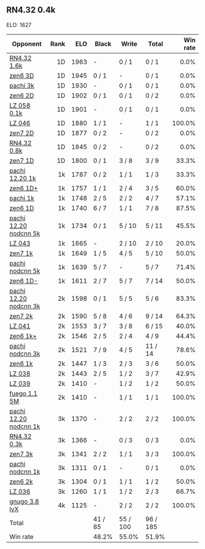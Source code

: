 ## RN4.32 0.4k ##

ELO: 1627

Opponent | Rank | ELO | Black | Write | Total | Win rate
---------|-----:|----:|-------|-------|-------|-------:
[RN4.32 1.6k](RN4.32%201.6k.md) | 1D | 1963 | - | 0 / 1 | 0 / 1 | 0.0%
[zen6 3D](zen6%203D.md) | 1D | 1945 | 0 / 1 | - | 0 / 1 | 0.0%
[pachi 3k](pachi%203k.md) | 1D | 1930 | - | 0 / 1 | 0 / 1 | 0.0%
[zen6 2D](zen6%202D.md) | 1D | 1902 | 0 / 1 | 0 / 1 | 0 / 2 | 0.0%
[LZ 058 0.1k](LZ%20058%200.1k.md) | 1D | 1901 | - | 0 / 1 | 0 / 1 | 0.0%
[LZ 046](LZ%20046.md) | 1D | 1880 | 1 / 1 | - | 1 / 1 | 100.0%
[zen7 2D](zen7%202D.md) | 1D | 1877 | 0 / 2 | - | 0 / 2 | 0.0%
[RN4.32 0.8k](RN4.32%200.8k.md) | 1D | 1845 | 0 / 2 | - | 0 / 2 | 0.0%
[zen7 1D](zen7%201D.md) | 1D | 1800 | 0 / 1 | 3 / 8 | 3 / 9 | 33.3%
[pachi 12.20 1k](pachi%2012.20%201k.md) | 1k | 1787 | 0 / 2 | 1 / 1 | 1 / 3 | 33.3%
[zen6 1D+](zen6%201D+.md) | 1k | 1757 | 1 / 1 | 2 / 4 | 3 / 5 | 60.0%
[pachi 1k](pachi%201k.md) | 1k | 1748 | 2 / 5 | 2 / 2 | 4 / 7 | 57.1%
[zen6 1D](zen6%201D.md) | 1k | 1740 | 6 / 7 | 1 / 1 | 7 / 8 | 87.5%
[pachi 12.20 nodcnn 5k](pachi%2012.20%20nodcnn%205k.md) | 1k | 1734 | 0 / 1 | 5 / 10 | 5 / 11 | 45.5%
[LZ 043](LZ%20043.md) | 1k | 1665 | - | 2 / 10 | 2 / 10 | 20.0%
[zen7 1k](zen7%201k.md) | 1k | 1649 | 1 / 5 | 4 / 5 | 5 / 10 | 50.0%
[pachi nodcnn 5k](pachi%20nodcnn%205k.md) | 1k | 1639 | 5 / 7 | - | 5 / 7 | 71.4%
[zen6 1D-](zen6%201D-.md) | 1k | 1611 | 2 / 7 | 5 / 7 | 7 / 14 | 50.0%
[pachi 12.20 nodcnn 3k](pachi%2012.20%20nodcnn%203k.md) | 2k | 1598 | 0 / 1 | 5 / 5 | 5 / 6 | 83.3%
[zen7 2k](zen7%202k.md) | 2k | 1590 | 5 / 8 | 4 / 6 | 9 / 14 | 64.3%
[LZ 041](LZ%20041.md) | 2k | 1553 | 3 / 7 | 3 / 8 | 6 / 15 | 40.0%
[zen6 1k+](zen6%201k+.md) | 2k | 1546 | 2 / 5 | 2 / 4 | 4 / 9 | 44.4%
[pachi nodcnn 3k](pachi%20nodcnn%203k.md) | 2k | 1521 | 7 / 9 | 4 / 5 | 11 / 14 | 78.6%
[zen6 1k](zen6%201k.md) | 2k | 1447 | 1 / 3 | 2 / 3 | 3 / 6 | 50.0%
[LZ 038](LZ%20038.md) | 2k | 1443 | 2 / 5 | 1 / 2 | 3 / 7 | 42.9%
[LZ 039](LZ%20039.md) | 2k | 1410 | - | 1 / 2 | 1 / 2 | 50.0%
[fuego 1.1 5M](fuego%201.1%205M.md) | 2k | 1410 | - | 1 / 1 | 1 / 1 | 100.0%
[pachi 12.20 nodcnn 1k](pachi%2012.20%20nodcnn%201k.md) | 3k | 1370 | - | 2 / 2 | 2 / 2 | 100.0%
[RN4.32 0.3k](RN4.32%200.3k.md) | 3k | 1366 | - | 0 / 3 | 0 / 3 | 0.0%
[zen7 3k](zen7%203k.md) | 3k | 1341 | 2 / 2 | 1 / 1 | 3 / 3 | 100.0%
[pachi nodcnn 1k](pachi%20nodcnn%201k.md) | 3k | 1311 | 0 / 1 | - | 0 / 1 | 0.0%
[zen6 2k](zen6%202k.md) | 3k | 1304 | 0 / 1 | 1 / 1 | 1 / 2 | 50.0%
[LZ 036](LZ%20036.md) | 3k | 1260 | 1 / 1 | 1 / 2 | 2 / 3 | 66.7%
[gnugo 3.8 lvX](gnugo%203.8%20lvX.md) | 4k | 1125 | - | 2 / 2 | 2 / 2 | 100.0%
Total | | | 41 / 85 | 55 / 100 | 96 / 185 | 
Win rate| | | 48.2% | 55.0% | 51.9% | 
